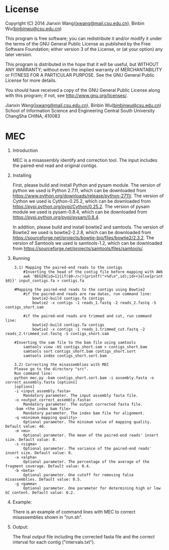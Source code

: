 License
=========

Copyright (C) 2014 Jianxin Wang(jxwang@mail.csu.edu.cn), Binbin Wu(binbinwu@csu.edu.cn)

This program is free software; you can redistribute it and/or
modify it under the terms of the GNU General Public License
as published by the Free Software Foundation; either version 3
of the License, or (at your option) any later version.

This program is distributed in the hope that it will be useful,
but WITHOUT ANY WARRANTY; without even the implied warranty of
MERCHANTABILITY or FITNESS FOR A PARTICULAR PURPOSE.  See the
GNU General Public License for more details.

You should have received a copy of the GNU General Public License
along with this program; if not, see <http://www.gnu.org/licenses/>.

Jianxin Wang(jxwang@mail.csu.edu.cn), Binbin Wu(binbinwu@csu.edu.cn)
School of Information Science and Engineering
Central South University
ChangSha
CHINA, 410083


MEC
=================
1) Introduction

	MEC is a misassembly identify and correction tool.
	The input includes the paired-end read and original contigs. 

2) Installing

	First, please build and install Python and pysam module. 
	The version of python we used is Python 2.7.11, which can be downloaded from https://www.python.org/downloads/release/python-2711/.
	The version of Cython  we used is Cython-0.25.2, which can be downloaded from https://pypi.python.org/pypi/Cython/0.25.2.
	The version of pysam module we used is pysam-0.8.4, which can be downloaded from https://pypi.python.org/pypi/pysam/0.8.4. 
	
	In addition, please build and install bowtie2 and samtools.
	The version of Bowtie2 we used is bowtie2-2.2.8, which can be downloaded from https://sourceforge.net/projects/bowtie-bio/files/bowtie2/2.3.2.
	The version of Samtools we used is samtools-1.2, which can be downloaded from https://sourceforge.net/projects/samtools/files/samtools/.
	
3) Running
```
    3.1) Mapping the paired-end reads to the contigs
    	#Inverting the head of the contig file before mapping with AWk
	    awk 'BEGIN{id=1}{if($0~/>/){printf(">%d\n",id);id++}else{print $0}}' input_contigs.fa > contigs.fa

	#Mapping the paired-end reads to the contigs using Bowtie2 
	    #if the paired-end reads are raw datas, run command line:
	        bowtie2-build contigs.fa contigs
	        bowtie2 -x contigs -1 reads_1.fastq -2 reads_2.fastq -S contigs_short.sam
	    
	    #if the paired-end reads are trimmed and cut, run command line:
	        bowtie2-build contigs.fa contigs
	        bowtie2 -x contigs -1 reads_1.trimmed_cut.fastq -2 reads_2.trimmed_cut.fastq -S contigs_short.sam
	    
	#Inverting the sam file to the bam file using samtools
	    samtools view -bS contigs_short.sam > contigs_short.bam
	    samtools sort contigs_short.bam contigs_short.sort
	    samtools index contigs_short.sort.bam
	
    3.2) Correcting the misassemblies with MEC
	Please go to the directory "src".
	Run command line:  
	python mec.py -bam contigs_short.sort.bam -i assembly.fasta -o correct_assembly.fasta [options] 
	[options]
	-i <input_assembly.fasta>
		Mandatory parameter. The input assembly fasta file.
	-o <output_correct_assembly.fasta>
		Mandatory parameter. The output corrected fasta file.
	-bam <the index bam file>
		Mandatory parameter. The index bam file for alignment. 
	-q <minimum mapping quality>
		Optional parameter. The minimum value of mapping quality. Default value: 40.
	-m <mu>
		Optional parameter. The mean of the paired-end reads' insert size. Default value: 0.
	-s <sigma>
		Optional parameter. The variance of the paired-end reads' insert size. Default value: 0.
	-a <alpha>
		Optional parameter. The percentage of the average of the fragment coverage. Default value: 0.4.
	-b <beta>
		Optional parameter. One cutoff for removing false misassemblies. Default value: 0.5.
	-g <gamma>
		Optional parameter. One parameter for determining high or low GC content. Default value: 0.2.
```	
4) Example:

	There is an example of command lines with MEC to correct misassemblies shown in "run.sh".

5) Output:

	The final output file including the corrected fasta file and the correct interval for each contig ("intervals.txt").

